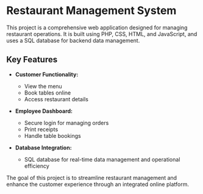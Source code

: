 # Restaurant Management System

This project is a comprehensive web application designed for managing restaurant operations. It is built using PHP, CSS, HTML, and JavaScript, and uses a SQL database for backend data management.

## Key Features

- **Customer Functionality:** 
  - View the menu
  - Book tables online
  - Access restaurant details

- **Employee Dashboard:** 
  - Secure login for managing orders
  - Print receipts
  - Handle table bookings

- **Database Integration:** 
  - SQL database for real-time data management and operational efficiency

The goal of this project is to streamline restaurant management and enhance the customer experience through an integrated online platform.
